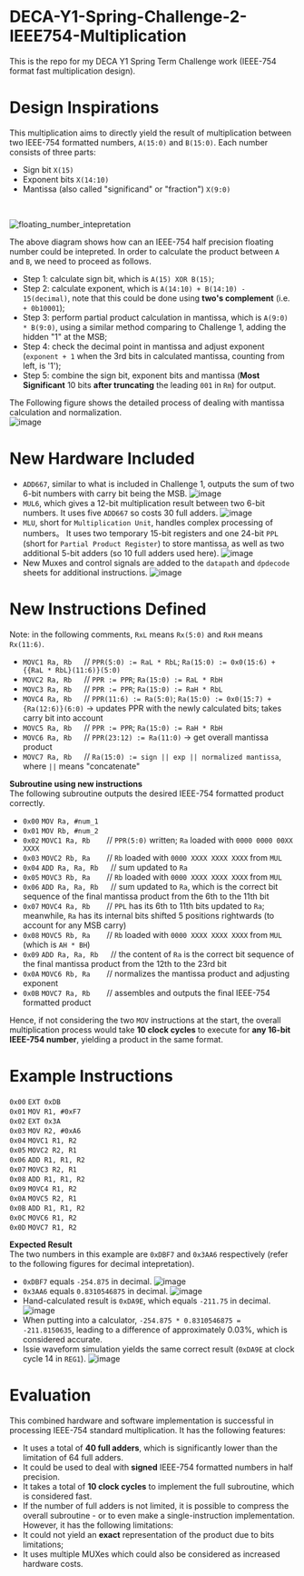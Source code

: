 # DECA-Y1-Spring-Challenge-2-IEEE754-Multiplication
This is the repo for my DECA Y1 Spring Term Challenge work (IEEE-754 format fast multiplication design).

# Design Inspirations
This multiplication aims to directly yield the result of multiplication between two IEEE-754 formatted numbers, `A(15:0)` and `B(15:0)`. Each number consists of three parts:
* Sign bit `X(15)`
* Exponent bits `X(14:10)`
* Mantissa (also called "significand" or "fraction") `X(9:0)`
<br>

![floating_number_intepretation](https://github.com/user-attachments/assets/1ee98fab-c44a-4a75-96a3-aef1068300b3)

The above diagram shows how can an IEEE-754 half precision floating number could be intepreted. In order to calculate the product between `A` and `B`, we need to proceed as follows.
* Step 1: calculate sign bit, which is `A(15) XOR B(15)`;
* Step 2: calculate exponent, which is `A(14:10) + B(14:10) - 15(decimal)`, note that this could be done using **two's complement** (i.e. `+ 0b10001`);
* Step 3: perform partial product calculation in mantissa, which is `A(9:0) * B(9:0)`, using a similar method comparing to Challenge 1, adding the hidden "1" at the MSB;
* Step 4: check the decimal point in mantissa and adjust exponent (`exponent + 1` when the 3rd bits in calculated mantissa, counting from left, is '1');
* Step 5: combine the sign bit, exponent bits and mantissa (**Most Significant** 10 bits **after truncating** the leading `001` in `Rm`) for output. <br>

The Following figure shows the detailed process of dealing with mantissa calculation and normalization. <br>
![image](https://github.com/user-attachments/assets/672a50d9-b4aa-4b8b-9251-4cf8516eea21)

# New Hardware Included
* `ADD667`, similar to what is included in Challenge 1, outputs the sum of two 6-bit numbers with carry bit being the MSB.
  ![image](https://github.com/user-attachments/assets/54e6b0bb-ea2a-4cf2-b13b-456ab86c4adb)
* `MUL6`, which gives a 12-bit multiplication result between two 6-bit numbers. It uses five `ADD667` so costs 30 full adders.
  ![image](https://github.com/user-attachments/assets/15c16e25-b0b4-4063-8340-5703492c3586)
* `MLU`, short for `Multiplication Unit`, handles complex processing of numbers。 It uses two temporary 15-bit registers and one 24-bit `PPL` (short for `Partial Product Register`) to store mantissa, as well as two additional 5-bit adders (so 10 full adders used here).
  ![image](https://github.com/user-attachments/assets/2f13150c-2977-4d08-af35-ac4e6dd8157a)
* New Muxes and control signals are added to the `datapath` and `dpdecode` sheets for additional instructions.
  ![image](https://github.com/user-attachments/assets/e340e4f5-e4b0-4185-b134-6730ce42bec3)

# New Instructions Defined
Note: in the following comments, `RxL` means `Rx(5:0)` and `RxH` means `Rx(11:6)`. <br>

* `MOVC1 Ra, Rb` &emsp;  // `PPR(5:0) := RaL * RbL`; `Ra(15:0) := 0x0(15:6) + {{RaL * RbL}(11:6)}(5:0)` <br>
* `MOVC2 Ra, Rb` &emsp;  // `PPR := PPR`; `Ra(15:0) := RaL * RbH` <br>
* `MOVC3 Ra, Rb` &emsp;  // `PPR := PPR`; `Ra(15:0) := RaH * RbL` <br>
* `MOVC4 Ra, Rb` &emsp;  // `PPR(11:6) := Ra(5:0)`; `Ra(15:0) := 0x0(15:7) + {Ra(12:6)}(6:0)` -> updates PPR with the newly calculated bits; takes carry bit into account <br>
* `MOVC5 Ra, Rb` &emsp;  // `PPR := PPR`; `Ra(15:0) := RaH * RbH` <br>
* `MOVC6 Ra, Rb` &emsp;  // `PPR(23:12) := Ra(11:0)` -> get overall mantissa product <br>
* `MOVC7 Ra, Rb` &emsp;  // `Ra(15:0) := sign || exp || normalized mantissa`, where `||` means "concatenate"

**Subroutine using new instructions** <br>
The following subroutine outputs the desired IEEE-754 formatted product correctly.

* `0x00` `MOV Ra, #num_1` <br>
* `0x01` `MOV Rb, #num_2` <br>
* `0x02` `MOVC1 Ra, Rb` &emsp;&ensp;  // `PPR(5:0)` written; `Ra` loaded with `0000 0000 00XX XXXX` <br>
* `0x03` `MOVC2 Rb, Ra` &emsp;&ensp;  // `Rb` loaded with `0000 XXXX XXXX XXXX` from `MUL` <br>
* `0x04` `ADD Ra, Ra, Rb` &emsp;  // sum updated to `Ra` <br>
* `0x05` `MOVC3 Rb, Ra` &emsp;&ensp;  // `Rb` loaded with `0000 XXXX XXXX XXXX` from `MUL` <br>
* `0x06` `ADD Ra, Ra, Rb` &emsp;  // sum updated to `Ra`, which is the correct bit sequence of the final mantissa product from the 6th to the 11th bit <br>
* `0x07` `MOVC4 Ra, Rb` &emsp;&ensp;  // `PPL` has its 6th to 11th bits updated to `Ra`; meanwhile, `Ra` has its internal bits shifted 5 positions rightwards (to account for any MSB carry) <br>
* `0x08` `MOVC5 Rb, Ra` &emsp;&ensp;   // `Rb` loaded with `0000 XXXX XXXX XXXX` from `MUL` (which is `AH * BH`) <br>
* `0x09` `ADD Ra, Ra, Rb` &emsp;  // the content of `Ra` is the correct bit sequence of the final mantissa product from the 12th to the 23rd bit <br>
* `0x0A` `MOVC6 Rb, Ra` &emsp;&ensp;  // normalizes the mantissa product and adjusting exponent <br>
* `0x0B` `MOVC7 Ra, Rb` &emsp;&ensp;  // assembles and outputs the final IEEE-754 formatted product 

Hence, if not considering the two `MOV` instructions at the start, the overall multiplication process would take **10 clock cycles** to execute for **any 16-bit IEEE-754 number**, yielding a product in the same format.

# Example Instructions
`0x00` `EXT 0xDB` <br>
`0x01` `MOV R1, #0xF7` <br>
`0x02` `EXT 0x3A` <br>
`0x03` `MOV R2, #0xA6` <br>
`0x04` `MOVC1 R1, R2` <br>
`0x05` `MOVC2 R2, R1` <br>
`0x06` `ADD R1, R1, R2` <br>
`0x07` `MOVC3 R2, R1` <br>
`0x08` `ADD R1, R1, R2` <br>
`0x09` `MOVC4 R1, R2` <br>
`0x0A` `MOVC5 R2, R1` <br> 
`0x0B` `ADD R1, R1, R2` <br>
`0x0C` `MOVC6 R1, R2` <br>
`0x0D` `MOVC7 R1, R2` <br>

**Expected Result** <br>
The two numbers in this example are `0xDBF7` and `0x3AA6` respectively (refer to the following figures for decimal intepretation). 
* `0xDBF7` equals `-254.875` in decimal.
![image](https://github.com/user-attachments/assets/7d26de1c-65a7-46cc-bd3f-27a5cae42d8c)
* `0x3AA6` equals `0.8310546875` in decimal.
![image](https://github.com/user-attachments/assets/4f9d4825-5cb0-46bb-b18f-c6523bf60de5)
* Hand-calculated result is `0xDA9E`, which equals `-211.75` in decimal.
![image](https://github.com/user-attachments/assets/b8cd1b42-2a61-4fb4-b4c3-efbd91673003)
* When putting into a calculator, `-254.875 * 0.8310546875 = -211.8150635`, leading to a difference of approximately 0.03%, which is considered accurate.
* Issie waveform simulation yields the same correct result (`0xDA9E` at clock cycle 14 in `REG1`).
![image](https://github.com/user-attachments/assets/a1a1293e-fdf8-46e1-938b-0420fd40850e)


# Evaluation
This combined hardware and software implementation is successful in processing IEEE-754 standard multiplication. It has the following features:
* It uses a total of **40 full adders**, which is significantly lower than the limitation of 64 full adders.
* It could be used to deal with **signed** IEEE-754 formatted numbers in half precision.
* It takes a total of **10 clock cycles** to implement the full subroutine, which is considered fast.
* If the number of full adders is not limited, it is possible to compress the overall subroutine - or to even make a single-instruction implementation. <br>
However, it has the following limitations:
* It could not yield an **exact** representation of the product due to bits limitations;
* It uses multiple MUXes which could also be considered as increased hardware costs.









